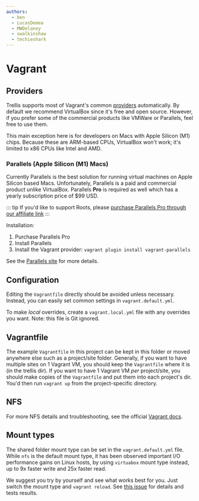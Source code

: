 ```yaml
---
authors:
  - ben
  - LucasDemea
  - MWDelaney
  - swalkinshaw
  - techieshark
---
```


# Vagrant

## Providers
Trellis supports most of Vagrant's common [providers](https://www.vagrantup.com/docs/providers) automatically. By default we recommend VirtualBox since it's free and open source. However, if you prefer some of the commercial products like VMWare or Parallels, feel free to use them.

This main exception here is for developers on Macs with Apple Silicon (M1)
chips. Because these are ARM-based CPUs, VirtualBox won't work; it's limited to
x86 CPUs like Intel and AMD.

### Parallels (Apple Silicon (M1) Macs)
Currently Parallels is the best solution for running virtual machines on Apple
Silicon based Macs. Unfortunately, Parallels is a paid and commercial product
unlike VirtualBox. Parallels **Pro** is required as well which has a yearly
subscription price of
$99 USD.

::: tip
If you'd like to support Roots, please [purchase Parallels Pro through our affiliate link](https://prf.hn/l/KzkNLZB)
:::

Installation:

1. Purchase Parallels Pro
2. Install Parallels
3. Install the Vagrant provider: `vagrant plugin install vagrant-parallels`

See the [Parallels site](https://parallels.github.io/vagrant-parallels/docs/) for
more details.

## Configuration
Editing the `Vagrantfile` directly should be avoided unless necessary. Instead,
you can easily set common settings in `vagrant.default.yml`.

To make _local_ overrides, create a `vagrant.local.yml` file with any overrides
you want. Note: this file is Git ignored.

## Vagrantfile
The example `Vagrantfile` in this project can be kept in this folder or moved anywhere else such as a project/site folder. Generally, if you want to have multiple sites on 1 Vagrant VM, you should keep the `Vagrantfile` where it is (in the trellis dir). If you want to have 1 Vagrant VM _per_ project/site, you should make copies of the `Vagrantfile` and put them into each project's dir. You'd then run `vagrant up` from the project-specific directory.

## NFS
For more NFS details and troubleshooting, see the official [Vagrant docs](https://www.vagrantup.com/docs/synced-folders/nfs).

## Mount types
The shared folder mount type can be set in the `vagrant.default.yml` file. While `nfs` is the default mount type, it has been observed important I/O performance gains on Linux hosts, by using `virtuabox` mount type instead, up to 9x faster write and 25x faster read.

 We suggest you try by yourself and see what works best for you. Just switch the mount type and `vagrant reload`. See [this issue](https://github.com/roots/trellis/issues/1428) for details and tests results.
